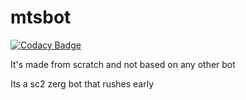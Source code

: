 # mtsbot
[![Codacy Badge](https://api.codacy.com/project/badge/Grade/fbc1d50f26c24238ad2b269b1299ef5b)](https://www.codacy.com/manual/Matuiss2/mtsbot?utm_source=github.com&amp;utm_medium=referral&amp;utm_content=Matuiss2/mtsbot&amp;utm_campaign=Badge_Grade)

It's made from scratch and not based on any other bot

Its a sc2 zerg bot that rushes early

